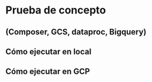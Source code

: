 # Prueba de concepto
## (Composer, GCS, dataproc, Bigquery)

## Cómo ejecutar en local


## Cómo ejecutar en GCP

